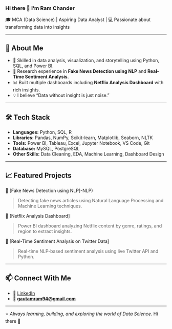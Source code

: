 ### Hi there 👋 I’m Ram Chander

🎓 MCA (Data Science) | Aspiring Data Analyst | 💻 Passionate about transforming data into insights  

---

## 🌟 About Me  
- 🎯 Skilled in data analysis, visualization, and storytelling using Python, SQL, and Power BI.  
- 🧠 Research experience in **Fake News Detection using NLP** and **Real-Time Sentiment Analysis**.  
- 📊 Built multiple dashboards including **Netflix Analysis Dashboard** with rich insights.  
- 💡 I believe “Data without insight is just noise.”  

---

## 🛠️ Tech Stack  
- **Languages:** Python, SQL, R  
- **Libraries:** Pandas, NumPy, Scikit-learn, Matplotlib, Seaborn, NLTK  
- **Tools:** Power BI, Tableau, Excel, Jupyter Notebook, VS Code, Git  
- **Database:** MySQL, PostgreSQL  
- **Other Skills:** Data Cleaning, EDA, Machine Learning, Dashboard Design  

---

## 📈 Featured Projects  

🔹 [Fake News Detection using NLP]-NLP)  
> Detecting fake news articles using Natural Language Processing and Machine Learning techniques.  

🔹 [Netflix Analysis Dashboard]
> Power BI dashboard analyzing Netflix content by genre, ratings, and region to extract insights.  

🔹 [Real-Time Sentiment Analysis on Twitter Data] 
> Real-time NLP-based sentiment analysis using live Twitter API and Python.  

---

## 📫 Connect With Me  
- 🔗 [LinkedIn](https://www.linkedin.com/in/ram-c-b17067193?trk=contact-info)  
- 📧 **gautamram94@gmail.com**  
  

---

⭐ *Always learning, building, and exploring the world of Data Science.* Hi there 👋

<!--
**tarungautam07/Tarungautam07** is a ✨ _special_ ✨ repository because its `README.md` (this file) appears on your GitHub profile.

Here are some ideas to get you started:

- 🔭 I’m currently working on ...
- 🌱 I’m currently learning ...
- 👯 I’m looking to collaborate on ...
- 🤔 I’m looking for help with ...
- 💬 Ask me about ...
- 📫 How to reach me: ...
- 😄 Pronouns: ...
- ⚡ Fun fact: ...
-->
